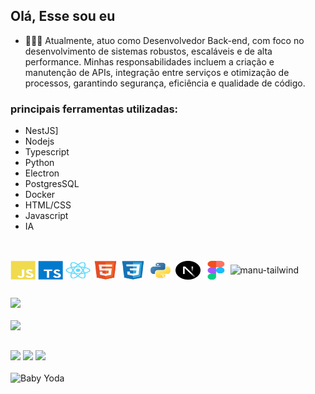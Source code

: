 ## Olá, Esse sou eu

-  🧑🏾‍💻 Atualmente, atuo como Desenvolvedor Back-end, com foco no desenvolvimento de sistemas robustos, escaláveis e de alta performance. Minhas responsabilidades incluem a criação e manutenção de APIs, integração entre serviços e otimização de processos, garantindo segurança, eficiência e qualidade de código.

### principais ferramentas utilizadas:
- NestJS]
- Nodejs
- Typescript
- Python
- Electron
- PostgresSQL
- Docker
- HTML/CSS
- Javascript
- IA

##

<div style="display: inline_block"><br>
  <img align="center" alt="manu-Js" height="30" width="40" src="https://raw.githubusercontent.com/devicons/devicon/master/icons/javascript/javascript-plain.svg">
  <img align="center" alt="manu-Ts" height="30" width="40" src="https://raw.githubusercontent.com/devicons/devicon/master/icons/typescript/typescript-plain.svg">
  <img align="center" alt="manu-React" height="30" width="40" src="https://raw.githubusercontent.com/devicons/devicon/master/icons/react/react-original.svg">
  <img align="center" alt="manu-HTML" height="30" width="40" src="https://raw.githubusercontent.com/devicons/devicon/master/icons/html5/html5-original.svg">
  <img align="center" alt="manu-CSS" height="30" width="40" src="https://raw.githubusercontent.com/devicons/devicon/master/icons/css3/css3-original.svg">
  <img align="center" alt="manu-Python" height="30" width="40" src="https://raw.githubusercontent.com/devicons/devicon/master/icons/python/python-original.svg">
  <img align="center" alt="manu-Next" height="30" width="40" src="https://raw.githubusercontent.com/devicons/devicon/master/icons/nextjs/nextjs-original.svg">
  <img align="center" alt="manu-Figma" height="30" width="40" src="https://raw.githubusercontent.com/devicons/devicon/master/icons/figma/figma-original.svg">
  <img align="center" alt="manu-tailwind" height="30" width="40" src="https://cdn.jsdelivr.net/gh/devicons/devicon@latest/icons/tailwindcss/tailwindcss-original.svg" />
</div>

##
  
<picture>
  <source
    srcset="https://github-readme-stats.vercel.app/api?username=devmanucs&show_icons=true&theme=dark"
    media="(prefers-color-scheme: dark)"
  />
  <source
    srcset="https://github-readme-stats.vercel.app/api?username=devmanucs&show_icons=true"
    media="(prefers-color-scheme: light), (prefers-color-scheme: no-preference)"
  />
  <img height="200em" src="https://github-readme-stats.vercel.app/api?username=devmanucs&show_icons=true" />
</picture>
<br> <br>
<picture>
  <source
    srcset="https://github-readme-stats.vercel.app/api/top-langs/?username=devmanucs&hide_progress=true&theme=dark"
    media="(prefers-color-scheme: dark)"
  />
  <source
    srcset="https://github-readme-stats.vercel.app/api/top-langs/?username=devmanucs&hide_progress=true&theme=dark"
    media="(prefers-color-scheme: light), (prefers-color-scheme: no-preference)"
  />
  <img height="200em" src="https://github-readme-stats.vercel.app/api?username=devmanucs&show_icons=true" />
</picture>
  
  ##
 
<div> 
  <a href="https://www.instagram.com/mcsantss/" target="_blank"><img src="https://img.shields.io/badge/-Instagram-%23E4405F?style=for-the-badge&logo=instagram&logoColor=white" target="_blank"></a>
  <a href = "mailto:manuhcsantos@gmail.com"><img src="https://img.shields.io/badge/-Gmail-%23333?style=for-the-badge&logo=gmail&logoColor=white" target="_blank"></a>
  <a href="https://www.linkedin.com/in/manuella-carvalho-7663352b0" target="_blank"><img src="https://img.shields.io/badge/-LinkedIn-%230077B5?style=for-the-badge&logo=linkedin&logoColor=white" target="_blank"></a> 
</div>

<br>

<div>
<img aligtn="right "src="https://media4.giphy.com/media/v1.Y2lkPTc5MGI3NjExMjR5OTd5aXhtdHRlYzV0OGZpbHFqandnNTgxMjZpdzZtcWoyZjEzdSZlcD12MV9pbnRlcm5hbF9naWZfYnlfaWQmY3Q9Zw/1A7ETzpIvs7GzWOYYC/giphy.webp" alt="Baby Yoda" height="150">

</div>
